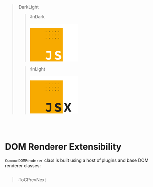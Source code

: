> :DarkLight
> > :InDark
> >
> > <img src="/docs/assets/render-jsx-logo-dark.svg" width="156px"/>
>
> > :InLight
> >
> > <img src="/docs/assets/render-jsx-logo.svg" width="156px"/>

<br><br>

# DOM Renderer Extensibility

`CommonDOMRenderer` class is built using a host of plugins and base DOM renderer classes:

```tsx | --no-wmbar

```

> :ToCPrevNext